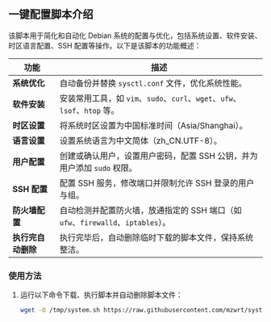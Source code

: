 ## 一键配置脚本介绍

该脚本用于简化和自动化 Debian 系统的配置与优化，包括系统设置、软件安装、时区语言配置、SSH 配置等操作。以下是该脚本的功能概述：

| **功能**           | **描述**                                                                                 |
|--------------------|------------------------------------------------------------------------------------------|
| **系统优化**       | 自动备份并替换 `sysctl.conf` 文件，优化系统性能。                                           |
| **软件安装**       | 安装常用工具，如 `vim`、`sudo`、`curl`、`wget`、`ufw`、`lsof`、`htop` 等。                |
| **时区设置**       | 将系统时区设置为中国标准时间（Asia/Shanghai）。                                            |
| **语言设置**       | 设置系统语言为中文简体（zh_CN.UTF-8）。                                                    |
| **用户配置**       | 创建或确认用户，设置用户密码，配置 SSH 公钥，并为用户添加 `sudo` 权限。                    |
| **SSH 配置**       | 配置 SSH 服务，修改端口并限制允许 SSH 登录的用户与组。                                     |
| **防火墙配置**     | 自动检测并配置防火墙，放通指定的 SSH 端口（如 `ufw`、`firewalld`、`iptables`）。             |
| **执行完自动删除** | 执行完毕后，自动删除临时下载的脚本文件，保持系统整洁。                                       |

### 使用方法

1. 运行以下命令下载、执行脚本并自动删除脚本文件：

   ```bash
   wget -O /tmp/system.sh https://raw.githubusercontent.com/mzwrt/system_script/refs/heads/main/debian/system.sh && bash /tmp/system.sh && rm -f /tmp/system.sh
